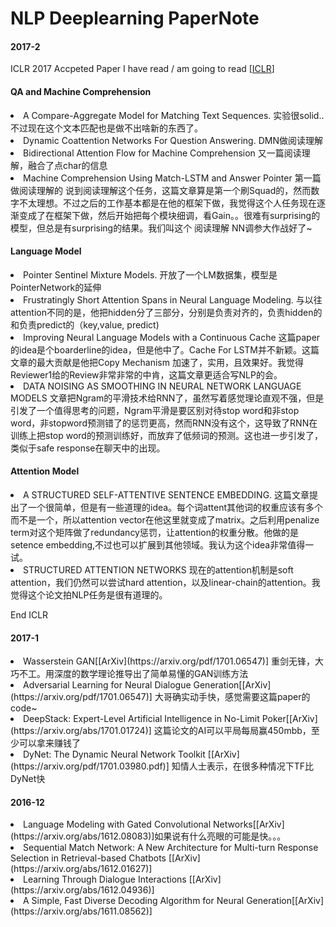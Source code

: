 # NLP Deeplearning PaperNote

#### 2017-2
ICLR 2017 Accpeted Paper I have read / am going to read [[ICLR](https://openreview.net/group?id=ICLR.cc/2017/conference)]

#### QA and Machine Comprehension
<li>A Compare-Aggregate Model for Matching Text Sequences. 实验很solid..不过现在这个文本匹配也是做不出啥新的东西了。
<li>Dynamic Coattention Networks For Question Answering. DMN做阅读理解
<li>Bidirectional Attention Flow for Machine Comprehension 又一篇阅读理解，融合了点char的信息
<li>Machine Comprehension Using Match-LSTM and Answer Pointer 第一篇做阅读理解的
说到阅读理解这个任务，这篇文章算是第一个刷Squad的，然而数字不太理想。不过之后的工作基本都是在他的框架下做，我觉得这个人任务现在逐渐变成了在框架下做，然后开始把每个模块细调，看Gain。。很难有surprising的模型，但总是有surprising的结果。我们叫这个 阅读理解 NN调参大作战好了~

#### Language Model

<li>Pointer Sentinel Mixture Models. 开放了一个LM数据集，模型是PointerNetwork的延伸
<li>Frustratingly Short Attention Spans in Neural Language Modeling. 与以往attention不同的是，他把hidden分了三部分，分别是负责对齐的，负责hidden的和负责predict的（key,value, predict) 
<li>Improving Neural Language Models with a Continuous Cache 这篇paper的idea是个boarderline的idea，但是他中了。Cache For LSTM并不新颖。这篇文章的最大贡献是他把Copy Mechanism 加速了，实用，且效果好。我觉得Reviewer1给的Review非常非常的中肯，这篇文章更适合写NLP的会。
<li>DATA NOISING AS SMOOTHING IN NEURAL NETWORK LANGUAGE MODELS 文章把Ngram的平滑技术给RNN了，虽然写着感觉理论直观不强，但是引发了一个值得思考的问题，Ngram平滑是要区别对待stop word和非stop word，非stopword预测错了的惩罚更高，然而RNN没有这个，这导致了RNN在训练上把stop word的预测训练好，而放弃了低频词的预测。这也进一步引发了，类似于safe response在聊天中的出现。

#### Attention Model
<li>A STRUCTURED SELF-ATTENTIVE SENTENCE EMBEDDING. 这篇文章提出了一个很简单，但是有一些道理的idea。每个词attent其他词的权重应该有多个而不是一个，所以attention vector在他这里就变成了matrix。之后利用penalize term对这个矩阵做了redundancy惩罚，让attention的权重分散。他做的是setence embedding,不过也可以扩展到其他领域。我认为这个idea非常值得一试。
<li> STRUCTURED ATTENTION NETWORKS  现在的attention机制是soft attention，我们仍然可以尝试hard attention，以及linear-chain的attention。我觉得这个论文拍NLP任务是很有道理的。



End ICLR
#### 2017-1
<li>Wasserstein GAN[[ArXiv](https://arxiv.org/pdf/1701.06547)] 重剑无锋，大巧不工。用深度的数学理论推导出了简单易懂的GAN训练方法</li>
<li>Adversarial Learning for Neural Dialogue Generation[[ArXiv](https://arxiv.org/pdf/1701.06547)] 大哥确实动手快，感觉需要这篇paper的code~</li>
<li>DeepStack: Expert-Level Artificial Intelligence in No-Limit Poker[[ArXiv](https://arxiv.org/abs/1701.01724)] 这篇论文的AI可以平局每局赢450mbb，至少可以拿来赚钱了</li>
<li>DyNet: The Dynamic Neural Network Toolkit [[ArXiv](https://arxiv.org/pdf/1701.03980.pdf)] 知情人士表示，在很多种情况下TF比DyNet快</li>


#### 2016-12

<li>Language Modeling with Gated Convolutional Networks[[ArXiv](https://arxiv.org/abs/1612.08083)]如果说有什么亮眼的可能是快。。。</li>

<li>Sequential Match Network: A New Architecture for Multi-turn Response Selection in Retrieval-based Chatbots [[ArXiv](https://arxiv.org/abs/1612.01627)]</li>

<li>Learning Through Dialogue Interactions [[ArXiv](https://arxiv.org/abs/1612.04936)]</li>

<li>A Simple, Fast Diverse Decoding Algorithm for Neural Generation[[ArXiv](https://arxiv.org/abs/1611.08562)]</li>

